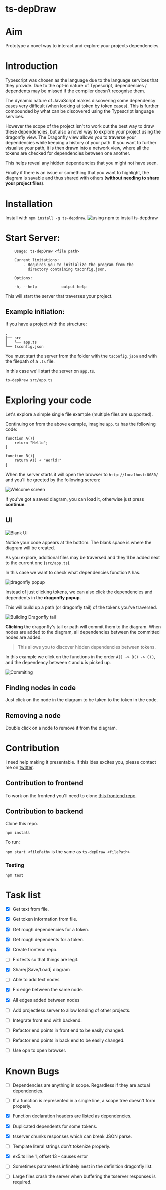 # ts-depDraw

# Aim

Prototype a novel way to interact and explore your projects dependencies.

# Introduction

Typescript was chosen as the language due to the language services that they provide.
Due to the opt-in nature of Typescript, dependencies / dependents may be missed if the compiler doesn't recognise them.

The dynamic nature of JavaScript makes discovering some dependency cases very difficult (when looking at token by token cases).
This is further compounded by what can be discovered using the Typescript language services.

However the scope of the project isn't to work out the best way to draw these dependencies,
but also a novel way to explore your project using the dragonfly view.
The Dragonfly view allows you to traverse your dependencies while keeping a history of your path.
If you want to further visualise your path, it is then drawn into a network view, where
all the tokens are checked for dependencies between one another.

This helps reveal any hidden dependencies that you might not have seen.

Finally if there is an issue or something that you want to highlight,
the diagram is savable and thus shared with others (__without needing to share your project files__).



# Installation


Install with `npm install -g ts-depdraw`.
![using npm to install ts-depdraw](http://i.imgur.com/MJX7N1a.gif)


# Start Server:

```
    Usage: ts-depDraw <file path>

    Current limitations:
        - Requires you to initialize the program from the
          directory containing tsconfig.json.

    Options:

    -h, --help           output help
```



This will start the server that traverses your project.

## Example initiation:

If you have a project with the structure:

```
.
├── src
│   └── app.ts
└── tsconfig.json
```

You must start the server from the folder with the `tsconfig.json`
and with the filepath of a `.ts` file.

In this case we'll start the server on `app.ts`.

`ts-depDraw src/app.ts`


# Exploring your code

Let's explore a simple single file example (multiple files are supported).

Continuing on from the above example, imagine `app.ts` has the following code:

```
function A(){
    return "Hello";
}

function B(){
    return A() + "World!"
}
```

When the server starts it will open the browser to `http://localhost:8080/` and you'll be greeted by the following screen:

![Welcome screen](http://i.imgur.com/4ifDG4v.png)

If you've got a saved diagram, you can load it, otherwise just press __continue__.

## UI

![Blank UI](http://i.imgur.com/m6z1At4.png)

Notice your code appears at the bottom.
The blank space is where the diagram will be created.

As you explore, additional files may be traversed and they'll be added next to the current one (`src/app.ts`).

In this case we want to check what dependencies function `B` has.

![dragonfly popup](http://i.imgur.com/bihN3ji.gif)

Instead of just clicking tokens, we can also click the dependencies and dependents in the __dragonfly popup__.

This will build up a path (or dragonfly tail) of the tokens you've traversed.

![Building Dragonfly tail](http://i.imgur.com/bihN3ji.gif)

__Clicking__ the dragonfly's tail or path will commit them to the diagram.
When nodes are added to the diagram, all dependencies between the committed nodes are added.

> This allows you to discover hidden dependencies between tokens.

In this example we click on the functions in the order `A() -> B() -> C()`,
and the dependency between `C` and `A` is picked up.

![Commiting](http://i.imgur.com/ki4UAMu.gif)

## Finding nodes in code

Just click on the node in the diagram to be taken to the token in the code.

## Removing a node

Double click on a node to remove it from the diagram.


# Contribution

I need help making it presentable.
If this idea excites you, please contact me on [twitter](https://twitter.com/spyr1014).

## Contribution to frontend

To work on the frontend you'll need to clone [this frontend repo](https://github.com/SpyR1014/ts-depDraw-front).

## Contribution to backend

Clone this repo.

`npm install`

To run:

`npm start <filePath>` is the same as `ts-depDraw <filePath>`

### Testing

`npm test`

# Task list

 - [x] Get text from file.
 - [x] Get token information from file.
 - [x] Get rough dependencies for a token.
 - [x] Get rough dependents for a token.
 - [x] Create frontend repo.
 - [ ] Fix tests so that things are legit.
 - [x] Share/[Save/Load] diagram
 - [ ] Able to add text nodes
 - [x] Fix edge between the same node.
 - [x] All edges added between nodes
 - [ ] Add projectless server to allow loading of other projects.
 - [ ] Integrate front end with backend.
 - [ ] Refactor end points in front end to be easily changed.
 - [ ] Refactor end points in back end to be easily changed.
 - [ ] Use opn to open browser.


 # Known Bugs

 - [ ] Dependencies are anything in scope. Regardless if they are actual dependencies.
 - [ ] If a function is represented in a single line, a scope tree doesn't form properly.
 - [x] Function declaration headers are listed as dependencies.
 - [x] Duplicated dependents for some tokens.
 - [x] tsserver chunks responses which can break JSON parse.
 - [ ] Template literal strings don't tokenize properly.
 - [x] ex5.ts line 1, offset 13 - causes error
 - [ ] Sometimes parameters infinitely nest in the definition dragonfly list.
 - [ ] Large files crash the server when buffering the tsserver responses is required.


# 